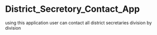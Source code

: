 # District_Secretory_Contact_App
using this application user can contact all district secretaries division by division  
